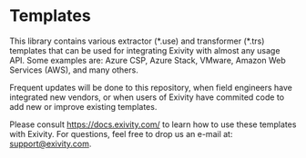 Templates
=========

This library contains various extractor (\*.use) and transformer (\*.trs) templates that can be used for integrating Exivity with almost any usage API. Some examples are: Azure CSP, Azure Stack, VMware, Amazon Web Services (AWS), and many others.

Frequent updates will be done to this repository, when field engineers have integrated new vendors, or when users of Exivity have commited code to add new or improve existing templates.

Please consult https://docs.exivity.com/ to learn how to use these templates with Exivity. For questions, feel free to drop us an e-mail at: support@exivity.com.
